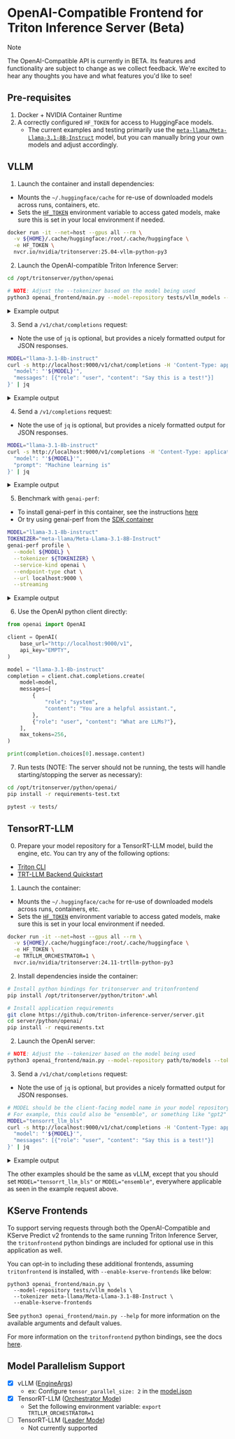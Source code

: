 <!--
# Copyright (c) 2024-2025, NVIDIA CORPORATION. All rights reserved.
#
# Redistribution and use in source and binary forms, with or without
# modification, are permitted provided that the following conditions
# are met:
#  * Redistributions of source code must retain the above copyright
#    notice, this list of conditions and the following disclaimer.
#  * Redistributions in binary form must reproduce the above copyright
#    notice, this list of conditions and the following disclaimer in the
#    documentation and/or other materials provided with the distribution.
#  * Neither the name of NVIDIA CORPORATION nor the names of its
#    contributors may be used to endorse or promote products derived
#    from this software without specific prior written permission.
#
# THIS SOFTWARE IS PROVIDED BY THE COPYRIGHT HOLDERS ``AS IS'' AND ANY
# EXPRESS OR IMPLIED WARRANTIES, INCLUDING, BUT NOT LIMITED TO, THE
# IMPLIED WARRANTIES OF MERCHANTABILITY AND FITNESS FOR A PARTICULAR
# PURPOSE ARE DISCLAIMED.  IN NO EVENT SHALL THE COPYRIGHT OWNER OR
# CONTRIBUTORS BE LIABLE FOR ANY DIRECT, INDIRECT, INCIDENTAL, SPECIAL,
# EXEMPLARY, OR CONSEQUENTIAL DAMAGES (INCLUDING, BUT NOT LIMITED TO,
# PROCUREMENT OF SUBSTITUTE GOODS OR SERVICES; LOSS OF USE, DATA, OR
# PROFITS; OR BUSINESS INTERRUPTION) HOWEVER CAUSED AND ON ANY THEORY
# OF LIABILITY, WHETHER IN CONTRACT, STRICT LIABILITY, OR TORT
# (INCLUDING NEGLIGENCE OR OTHERWISE) ARISING IN ANY WAY OUT OF THE USE
# OF THIS SOFTWARE, EVEN IF ADVISED OF THE POSSIBILITY OF SUCH DAMAGE.
-->
# OpenAI-Compatible Frontend for Triton Inference Server (Beta)

> [!NOTE]
> The OpenAI-Compatible API is currently in BETA. Its features and functionality
> are subject to change as we collect feedback. We're excited to hear any thoughts
> you have and what features you'd like to see!

## Pre-requisites

1. Docker + NVIDIA Container Runtime
2. A correctly configured `HF_TOKEN` for access to HuggingFace models.
    - The current examples and testing primarily use the
      [`meta-llama/Meta-Llama-3.1-8B-Instruct`](https://huggingface.co/meta-llama/Meta-Llama-3.1-8B-Instruct)
      model, but you can manually bring your own models and adjust accordingly.

## VLLM

1. Launch the container and install dependencies:
  - Mounts the `~/.huggingface/cache` for re-use of downloaded models across runs, containers, etc.
  - Sets the [`HF_TOKEN`](https://huggingface.co/docs/huggingface_hub/en/package_reference/environment_variables#hftoken) environment variable to
    access gated models, make sure this is set in your local environment if needed.

```bash
docker run -it --net=host --gpus all --rm \
  -v ${HOME}/.cache/huggingface:/root/.cache/huggingface \
  -e HF_TOKEN \
  nvcr.io/nvidia/tritonserver:25.04-vllm-python-py3
```

2. Launch the OpenAI-compatible Triton Inference Server:
```bash
cd /opt/tritonserver/python/openai

# NOTE: Adjust the --tokenizer based on the model being used
python3 openai_frontend/main.py --model-repository tests/vllm_models --tokenizer meta-llama/Meta-Llama-3.1-8B-Instruct
```

<details>
<summary>Example output</summary>

```
...
+-----------------------+---------+--------+
| Model                 | Version | Status |
+-----------------------+---------+--------+
| llama-3.1-8b-instruct | 1       | READY  | <- Correct Model Loaded in Triton
+-----------------------+---------+--------+
...
Found model: name='llama-3.1-8b-instruct', backend='vllm'
[WARNING] Adding CORS for the following origins: ['http://localhost']
INFO:     Started server process [126]
INFO:     Waiting for application startup.
INFO:     Application startup complete.
INFO:     Uvicorn running on http://0.0.0.0:9000 (Press CTRL+C to quit) <- OpenAI Frontend Started Successfully
```

</details>

3. Send a `/v1/chat/completions` request:
  - Note the use of `jq` is optional, but provides a nicely formatted output for JSON responses.
```bash
MODEL="llama-3.1-8b-instruct"
curl -s http://localhost:9000/v1/chat/completions -H 'Content-Type: application/json' -d '{
  "model": "'${MODEL}'",
  "messages": [{"role": "user", "content": "Say this is a test!"}]
}' | jq
```

<details>
<summary>Example output</summary>

```json
{
  "id": "cmpl-6930b296-7ef8-11ef-bdd1-107c6149ca79",
  "choices": [
    {
      "finish_reason": "stop",
      "index": 0,
      "message":
      {
        "content": "This is only a test.",
        "tool_calls": null,
        "role": "assistant",
        "function_call": null
      },
      "logprobs": null
    }
  ],
  "created": 1727679085,
  "model": "llama-3.1-8b-instruct",
  "system_fingerprint": null,
  "object": "chat.completion",
  "usage": null
}
```

</details>

4. Send a `/v1/completions` request:
  - Note the use of `jq` is optional, but provides a nicely formatted output for JSON responses.
```bash
MODEL="llama-3.1-8b-instruct"
curl -s http://localhost:9000/v1/completions -H 'Content-Type: application/json' -d '{
  "model": "'${MODEL}'",
  "prompt": "Machine learning is"
}' | jq
```

<details>
<summary>Example output</summary>

```json
{
  "id": "cmpl-d51df75c-7ef8-11ef-bdd1-107c6149ca79",
  "choices": [
    {
      "finish_reason": "stop",
      "index": 0,
      "logprobs": null,
      "text": " a field of computer science that focuses on developing algorithms that allow computers to learn from"
    }
  ],
  "created": 1727679266,
  "model": "llama-3.1-8b-instruct",
  "system_fingerprint": null,
  "object": "text_completion",
  "usage": null
}
```

</details>

5. Benchmark with `genai-perf`:
- To install genai-perf in this container, see the instructions [here](https://github.com/triton-inference-server/perf_analyzer/tree/main/genai-perf#install-perf-analyzer-ubuntu-python-38)
- Or try using genai-perf from the [SDK container](https://github.com/triton-inference-server/perf_analyzer/tree/main/genai-perf#install-perf-analyzer-ubuntu-python-38)

```bash
MODEL="llama-3.1-8b-instruct"
TOKENIZER="meta-llama/Meta-Llama-3.1-8B-Instruct"
genai-perf profile \
  --model ${MODEL} \
  --tokenizer ${TOKENIZER} \
  --service-kind openai \
  --endpoint-type chat \
  --url localhost:9000 \
  --streaming
```

<details>
<summary>Example output</summary>

```
2024-10-14 22:43 [INFO] genai_perf.parser:82 - Profiling these models: llama-3.1-8b-instruct
2024-10-14 22:43 [INFO] genai_perf.wrapper:163 - Running Perf Analyzer : 'perf_analyzer -m llama-3.1-8b-instruct --async --input-data artifacts/llama-3.1-8b-instruct-openai-chat-concurrency1/inputs.json -i http --concurrency-range 1 --endpoint v1/chat/completions --service-kind openai -u localhost:9000 --measurement-interval 10000 --stability-percentage 999 --profile-export-file artifacts/llama-3.1-8b-instruct-openai-chat-concurrency1/profile_export.json'
                              NVIDIA GenAI-Perf | LLM Metrics
┏━━━━━━━━━━━━━━━━━━━━━━━━━━━━━━━━━━━┳━━━━━━━━┳━━━━━━━━┳━━━━━━━━┳━━━━━━━━┳━━━━━━━━┳━━━━━━━━┓
┃                         Statistic ┃    avg ┃    min ┃    max ┃    p99 ┃    p90 ┃    p75 ┃
┡━━━━━━━━━━━━━━━━━━━━━━━━━━━━━━━━━━━╇━━━━━━━━╇━━━━━━━━╇━━━━━━━━╇━━━━━━━━╇━━━━━━━━╇━━━━━━━━┩
│          Time to first token (ms) │  71.66 │  64.32 │  86.52 │  76.13 │  74.92 │  73.26 │
│          Inter token latency (ms) │  18.47 │  18.25 │  18.72 │  18.67 │  18.61 │  18.53 │
│              Request latency (ms) │ 348.00 │ 274.60 │ 362.27 │ 355.41 │ 352.29 │ 350.66 │
│            Output sequence length │  15.96 │  12.00 │  16.00 │  16.00 │  16.00 │  16.00 │
│             Input sequence length │ 549.66 │ 548.00 │ 551.00 │ 550.00 │ 550.00 │ 550.00 │
│ Output token throughput (per sec) │  45.84 │    N/A │    N/A │    N/A │    N/A │    N/A │
│      Request throughput (per sec) │   2.87 │    N/A │    N/A │    N/A │    N/A │    N/A │
└───────────────────────────────────┴────────┴────────┴────────┴────────┴────────┴────────┘
2024-10-14 22:44 [INFO] genai_perf.export_data.json_exporter:62 - Generating artifacts/llama-3.1-8b-instruct-openai-chat-concurrency1/profile_export_genai_perf.json
2024-10-14 22:44 [INFO] genai_perf.export_data.csv_exporter:71 - Generating artifacts/llama-3.1-8b-instruct-openai-chat-concurrency1/profile_export_genai_perf.csv
```

</details>

6. Use the OpenAI python client directly:
```python
from openai import OpenAI

client = OpenAI(
    base_url="http://localhost:9000/v1",
    api_key="EMPTY",
)

model = "llama-3.1-8b-instruct"
completion = client.chat.completions.create(
    model=model,
    messages=[
        {
            "role": "system",
            "content": "You are a helpful assistant.",
        },
        {"role": "user", "content": "What are LLMs?"},
    ],
    max_tokens=256,
)

print(completion.choices[0].message.content)
```

7. Run tests (NOTE: The server should not be running, the tests will handle starting/stopping the server as necessary):
```bash
cd /opt/tritonserver/python/openai/
pip install -r requirements-test.txt

pytest -v tests/
```

## TensorRT-LLM

0. Prepare your model repository for a TensorRT-LLM model, build the engine, etc. You can try any of the following options:
  - [Triton CLI](https://github.com/triton-inference-server/triton_cli/)
  - [TRT-LLM Backend Quickstart](https://github.com/triton-inference-server/tensorrtllm_backend?tab=readme-ov-file#quick-start)

1. Launch the container:
  - Mounts the `~/.huggingface/cache` for re-use of downloaded models across runs, containers, etc.
  - Sets the [`HF_TOKEN`](https://huggingface.co/docs/huggingface_hub/en/package_reference/environment_variables#hftoken) environment variable to
    access gated models, make sure this is set in your local environment if needed.

```bash
docker run -it --net=host --gpus all --rm \
  -v ${HOME}/.cache/huggingface:/root/.cache/huggingface \
  -e HF_TOKEN \
  -e TRTLLM_ORCHESTRATOR=1 \
  nvcr.io/nvidia/tritonserver:24.11-trtllm-python-py3
```

2. Install dependencies inside the container:
```bash
# Install python bindings for tritonserver and tritonfrontend
pip install /opt/tritonserver/python/triton*.whl

# Install application requirements
git clone https://github.com/triton-inference-server/server.git
cd server/python/openai/
pip install -r requirements.txt
```

2. Launch the OpenAI server:
```bash
# NOTE: Adjust the --tokenizer based on the model being used
python3 openai_frontend/main.py --model-repository path/to/models --tokenizer meta-llama/Meta-Llama-3.1-8B-Instruct
```

3. Send a `/v1/chat/completions` request:
  - Note the use of `jq` is optional, but provides a nicely formatted output for JSON responses.
```bash
# MODEL should be the client-facing model name in your model repository for a pipeline like TRT-LLM.
# For example, this could also be "ensemble", or something like "gpt2" if generated from Triton CLI
MODEL="tensorrt_llm_bls"
curl -s http://localhost:9000/v1/chat/completions -H 'Content-Type: application/json' -d '{
  "model": "'${MODEL}'",
  "messages": [{"role": "user", "content": "Say this is a test!"}]
}' | jq
```

<details>
<summary>Example output</summary>

```json
{
  "id": "cmpl-704c758c-8a84-11ef-b106-107c6149ca79",
  "choices": [
    {
      "finish_reason": "stop",
      "index": 0,
      "message": {
        "content": "It looks like you're testing the system!",
        "tool_calls": null,
        "role": "assistant",
        "function_call": null
      },
      "logprobs": null
    }
  ],
  "created": 1728948689,
  "model": "llama-3-8b-instruct",
  "system_fingerprint": null,
  "object": "chat.completion",
  "usage": null
}
```

</details>

The other examples should be the same as vLLM, except that you should set `MODEL="tensorrt_llm_bls"` or `MODEL="ensemble"`,
everywhere applicable as seen in the example request above.

## KServe Frontends

To support serving requests through both the OpenAI-Compatible and
KServe Predict v2 frontends to the same running Triton Inference Server,
the `tritonfrontend` python bindings are included for optional use in this
application as well.

You can opt-in to including these additional frontends, assuming `tritonfrontend`
is installed, with `--enable-kserve-frontends` like below:

```
python3 openai_frontend/main.py \
  --model-repository tests/vllm_models \
  --tokenizer meta-llama/Meta-Llama-3.1-8B-Instruct \
  --enable-kserve-frontends
```

See `python3 openai_frontend/main.py --help` for more information on the
available arguments and default values.

For more information on the `tritonfrontend` python bindings, see the docs
[here](https://github.com/triton-inference-server/server/blob/main/docs/customization_guide/tritonfrontend.md).

## Model Parallelism Support

- [x] vLLM ([EngineArgs](https://github.com/triton-inference-server/vllm_backend/blob/main/README.md#using-the-vllm-backend))
    - ex: Configure `tensor_parallel_size: 2` in the
      [model.json](https://github.com/triton-inference-server/vllm_backend/blob/main/samples/model_repository/vllm_model/1/model.json)
- [x] TensorRT-LLM ([Orchestrator Mode](https://github.com/triton-inference-server/tensorrtllm_backend/blob/main/README.md#orchestrator-mode))
    - Set the following environment variable: `export TRTLLM_ORCHESTRATOR=1`
- [ ] TensorRT-LLM ([Leader Mode](https://github.com/triton-inference-server/tensorrtllm_backend/blob/main/README.md#leader-mode))
    - Not currently supported
